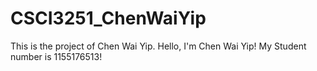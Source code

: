 # CSCI3251_ChenWaiYip
This is the project of Chen Wai Yip.
Hello, I'm Chen Wai Yip!
My Student number is 1155176513!
